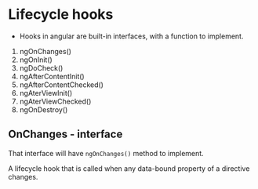 # Lifecycle hooks

- Hooks in angular are built-in interfaces, with a function to implement.

1. ngOnChanges()
2. ngOnInit()
3. ngDoCheck()
4. ngAfterContentInit()
5. ngAfterContentChecked()
6. ngAterViewInit()
7. ngAterViewChecked()
8. ngOnDestroy()

## OnChanges - interface

That interface will have `ngOnChanges()` method to implement.

A lifecycle hook that is called when any data-bound property of a directive changes.

```

```
